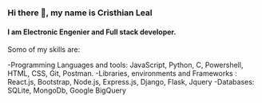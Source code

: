 ### Hi there 👋, my name is Cristhian Leal
#### I am Electronic Engenier and Full stack developer.

Somo of my skills are:

-Programming Languages and tools: JavaScript, Python, C, Powershell, HTML, CSS, Git, Postman.
-Libraries, environments and Frameworks : React.js, Bootstrap, Node.js, Express.js, Django, Flask, Jquery
-Databases: SQLite, MongoDb, Google BigQuery






